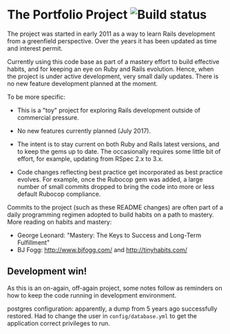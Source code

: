 # The Portfolio Project ![Build status](http://travis-ci.org/doolin/portfolio-project.png "Build status")

The project was started in early 2011 as a way to learn Rails
development from a greenfield perspective. Over the years it has
been updated as time and interest permit.

Currently using this code base as part of a mastery effort to build
effective habits, and for keeping an eye on Ruby and Rails evolution.
Hence, when the project is under active development, very small daily
updates. There is no new feature development planned at the moment.

To be more specific:

* This is a "toy" project for exploring Rails development
outside of commercial pressure.

* No new features currently planned (July 2017).

* The intent is to stay current on both Ruby and Rails
latest versions, and to keep the gems up to date. The
occasionally requires some little bit of effort, for
example, updating from RSpec 2.x to 3.x.

* Code changes reflecting best practice get incorporated as
best practice evolves. For example, once the Rubocop gem
was added, a large number of small commits dropped to bring
the code into more or less default Rubocop compliance.

Commits to the project (such as these README changes) are often
part of a daily programming regimen adopted to build habits
on a path to mastery. More reading on habits and mastery:

* George Leonard: "Mastery: The Keys to Success and Long-Term
  Fulfillment"
* BJ Fogg: http://www.bjfogg.com/ and http://tinyhabits.com/

## Development win!

As this is an on-again, off-again project, some notes follow as
reminders on how to keep the code running in development environment.

postgres configuration: apparently, a dump from 5 years ago successfully
restored. Had to change the user in `config/database.yml` to get the
application correct privileges to run.
